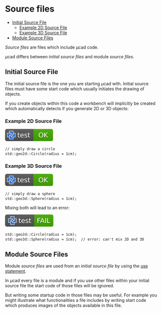 # Source files

- [Initial Source File](#initial-source-file)
  - [Example 2D Source File](#example-2d-source-file)
  - [Example 3D Source File](#example-3d-source-file)
- [Module Source Files](#module-source-files)

*Source files* are files which include µcad code.

µcad differs between *initial source files* and module *source files*.

## Initial Source File

The initial source file is the one you are starting µcad with.
Initial source files must have some start code which usually initiates the drawing of objects.

If you create objects within this code a workbench will implicitly be created which automatically detects if you generate 2D or 3D objects:

### Example 2D Source File

[![test](.test/initial_source_file_2D.svg)](.test/initial_source_file_2D.log)

```µcad,initial_source_file_2D
// simply draw a circle
std::geo2d::Circle(radius = 1cm);
```

### Example 3D Source File

[![test](.test/initial_source_file_3D.svg)](.test/initial_source_file_3D.log)

```µcad,initial_source_file_3D
// simply draw a sphere
std::geo3d::Sphere(radius = 1cm);
```

Mixing both will lead to an error:

[![test](.test/initial_source_file_mixed.svg)](.test/initial_source_file_mixed.log)

```µcad,initial_source_file_mixed#fail
std::geo2d::Circle(radius = 1cm);
std::geo3d::Sphere(radius = 1cm);  // error: can't mix 2D and 3D
```

## Module Source Files

Module *source files* are used from an *initial source file* by using the
[use statement](use.md).

In µcad every file is a module and if you use other files within your initial
source file the start code of those files will be ignored.

But writing some startup code in those files may be useful.
For example you might illustrate what functionalities a file includes by writing
start code which produces images of the objects available in this file.
